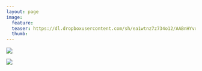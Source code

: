```yaml
---
layout: page
image:
  feature:
  teaser: https://dl.dropboxusercontent.com/sh/ea1wtnz7z734o12/AABnHYvrvj9R8c8cwGc3WcVKa/mikin-kuvat/2/DSC16343-245px.jpg
  thumb:
---
```


[![](https://dl.dropboxusercontent.com/sh/ea1wtnz7z734o12/AABFtYeWyVcr22g8WJ8KQYzva/mikin-kuvat/2/DSC16371-800px.jpg)](https://dl.dropboxusercontent.com/sh/ea1wtnz7z734o12/AABOTLnn3tWLRQ0YLNKZoqhpa/mikin-kuvat/2/DSC16371.jpg)

[![](https://dl.dropboxusercontent.com/sh/ea1wtnz7z734o12/AADN1w8Inh0dF1GoZq7rxgRUa/mikin-kuvat/2/DSC16343-800px.jpg)](https://dl.dropboxusercontent.com/sh/ea1wtnz7z734o12/AABS7IbujNbQMeKeq7H_XFK2a/mikin-kuvat/2/DSC16343.jpg)
